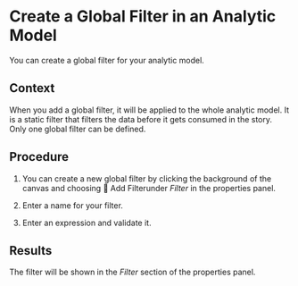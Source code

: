 <!-- loioe9924dc262a04594adef9df83f1b1f13 -->

<link rel="stylesheet" type="text/css" href="../css/sap-icons.css"/>

# Create a Global Filter in an Analytic Model

You can create a global filter for your analytic model.



## Context

When you add a global filter, it will be applied to the whole analytic model. It is a static filter that filters the data before it gets consumed in the story. Only one global filter can be defined.



## Procedure

1.  You can create a new global filter by clicking the background of the canvas and choosing <span class="FPA-icons-V3"></span> Add Filterunder *Filter* in the properties panel.

2.  Enter a name for your filter.

3.  Enter an expression and validate it.




<a name="loioe9924dc262a04594adef9df83f1b1f13__result_ut1_4rt_hwb"/>

## Results

The filter will be shown in the *Filter* section of the properties panel.

